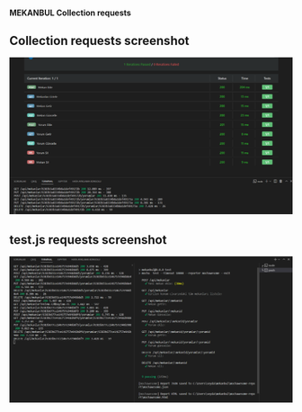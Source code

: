 #### MEKANBUL Collection requests

## Collection requests screenshot

![alt text](https://github.com/seydaydiin/mekanbul/blob/odev5/fotolar/5.png)

## test.js requests screenshot

![alt text](https://github.com/seydaydiin/mekanbul/blob/odev5/fotolar/4.png)
